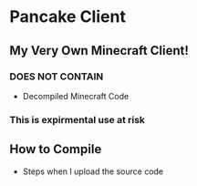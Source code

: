 # Pancake Client
## My Very Own Minecraft Client!

### DOES NOT CONTAIN
- Decompiled Minecraft Code

### This is expirmental use at risk


## How to Compile
- Steps when I upload the source code

